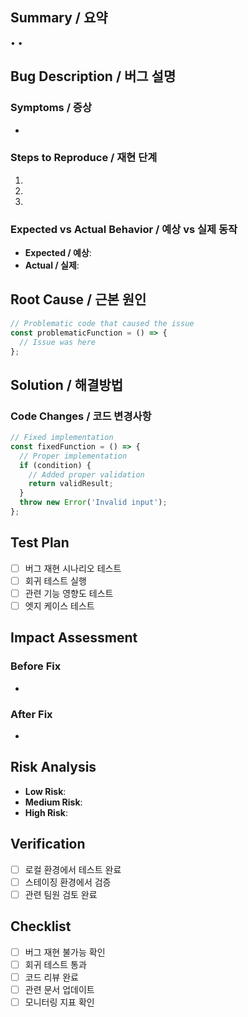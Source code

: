 ## Summary / 요약
<!-- 수정된 버그의 핵심 내용을 간결하게 요약 -->
<!-- Briefly summarize the core content of the fixed bug -->
• 
• 

## Bug Description / 버그 설명
<!-- 버그의 구체적인 증상과 재현 방법 -->
<!-- Specific symptoms and reproduction steps of the bug -->

### Symptoms / 증상
- 

### Steps to Reproduce / 재현 단계
1. 
2. 
3. 

### Expected vs Actual Behavior / 예상 vs 실제 동작
- **Expected / 예상**: 
- **Actual / 실제**: 

## Root Cause / 근본 원인
<!-- 버그의 근본 원인 분석 -->
<!-- Root cause analysis of the bug -->

```typescript
// Problematic code that caused the issue
const problematicFunction = () => {
  // Issue was here
};
```

## Solution / 해결방법
<!-- 버그를 어떻게 수정했는지 설명 -->
<!-- Explain how you fixed the bug -->

### Code Changes / 코드 변경사항
```typescript
// Fixed implementation
const fixedFunction = () => {
  // Proper implementation
  if (condition) {
    // Added proper validation
    return validResult;
  }
  throw new Error('Invalid input');
};
```


## Test Plan
- [ ] 버그 재현 시나리오 테스트
- [ ] 회귀 테스트 실행
- [ ] 관련 기능 영향도 테스트
- [ ] 엣지 케이스 테스트

## Impact Assessment
<!-- 버그가 미쳤던 영향과 수정 후 개선사항 -->
### Before Fix
- 

### After Fix
- 

## Risk Analysis
<!-- 수정으로 인한 잠재적 위험 분석 -->
- **Low Risk**: 
- **Medium Risk**: 
- **High Risk**: 

## Verification
<!-- 수정사항 검증 방법 -->
- [ ] 로컬 환경에서 테스트 완료
- [ ] 스테이징 환경에서 검증
- [ ] 관련 팀원 검토 완료

## Checklist
- [ ] 버그 재현 불가능 확인
- [ ] 회귀 테스트 통과
- [ ] 코드 리뷰 완료
- [ ] 관련 문서 업데이트
- [ ] 모니터링 지표 확인